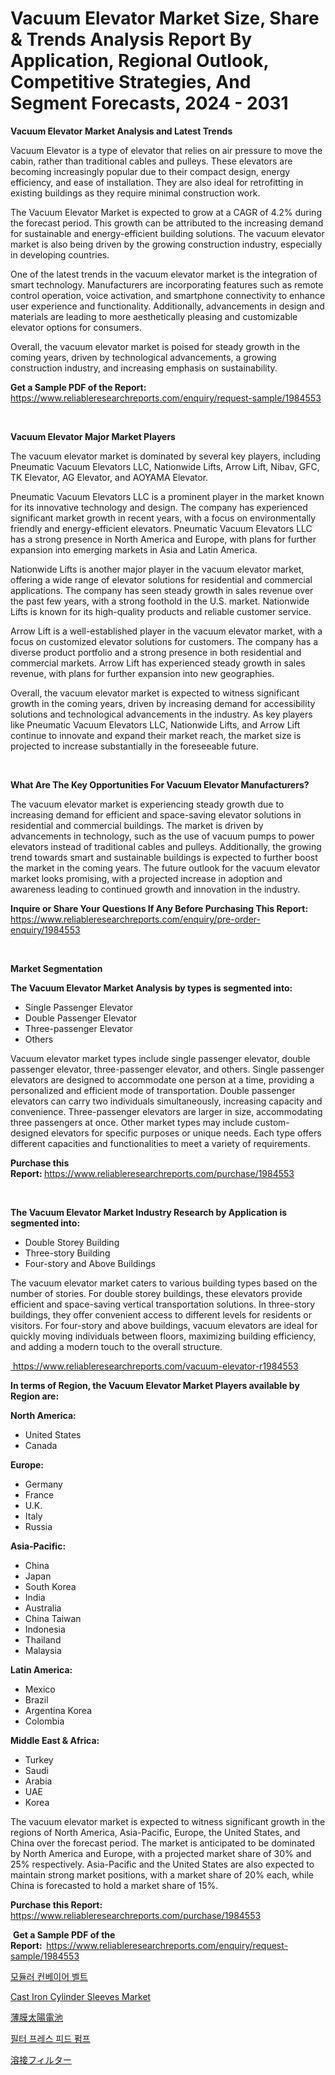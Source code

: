 <p><h1>Vacuum Elevator Market Size, Share & Trends Analysis Report By Application, Regional Outlook, Competitive Strategies, And Segment Forecasts, 2024 - 2031</h1></p><p><strong>Vacuum Elevator Market Analysis and Latest Trends</strong></p>
<p><p>Vacuum Elevator is a type of elevator that relies on air pressure to move the cabin, rather than traditional cables and pulleys. These elevators are becoming increasingly popular due to their compact design, energy efficiency, and ease of installation. They are also ideal for retrofitting in existing buildings as they require minimal construction work.</p><p>The Vacuum Elevator Market is expected to grow at a CAGR of 4.2% during the forecast period. This growth can be attributed to the increasing demand for sustainable and energy-efficient building solutions. The vacuum elevator market is also being driven by the growing construction industry, especially in developing countries.</p><p>One of the latest trends in the vacuum elevator market is the integration of smart technology. Manufacturers are incorporating features such as remote control operation, voice activation, and smartphone connectivity to enhance user experience and functionality. Additionally, advancements in design and materials are leading to more aesthetically pleasing and customizable elevator options for consumers.</p><p>Overall, the vacuum elevator market is poised for steady growth in the coming years, driven by technological advancements, a growing construction industry, and increasing emphasis on sustainability.</p></p>
<p><strong>Get a Sample PDF of the Report:&nbsp;</strong> <a href="https://www.reliableresearchreports.com/enquiry/request-sample/1984553">https://www.reliableresearchreports.com/enquiry/request-sample/1984553</a></p>
<p>&nbsp;</p>
<p><strong>Vacuum Elevator Major Market Players</strong></p>
<p><p>The vacuum elevator market is dominated by several key players, including Pneumatic Vacuum Elevators LLC, Nationwide Lifts, Arrow Lift, Nibav, GFC, TK Elevator, AG Elevator, and AOYAMA Elevator. </p><p>Pneumatic Vacuum Elevators LLC is a prominent player in the market known for its innovative technology and design. The company has experienced significant market growth in recent years, with a focus on environmentally friendly and energy-efficient elevators. Pneumatic Vacuum Elevators LLC has a strong presence in North America and Europe, with plans for further expansion into emerging markets in Asia and Latin America.</p><p>Nationwide Lifts is another major player in the vacuum elevator market, offering a wide range of elevator solutions for residential and commercial applications. The company has seen steady growth in sales revenue over the past few years, with a strong foothold in the U.S. market. Nationwide Lifts is known for its high-quality products and reliable customer service.</p><p>Arrow Lift is a well-established player in the vacuum elevator market, with a focus on customized elevator solutions for customers. The company has a diverse product portfolio and a strong presence in both residential and commercial markets. Arrow Lift has experienced steady growth in sales revenue, with plans for further expansion into new geographies.</p><p>Overall, the vacuum elevator market is expected to witness significant growth in the coming years, driven by increasing demand for accessibility solutions and technological advancements in the industry. As key players like Pneumatic Vacuum Elevators LLC, Nationwide Lifts, and Arrow Lift continue to innovate and expand their market reach, the market size is projected to increase substantially in the foreseeable future.</p></p>
<p>&nbsp;</p>
<p><strong>What Are The Key Opportunities For Vacuum Elevator Manufacturers?</strong></p>
<p><p>The vacuum elevator market is experiencing steady growth due to increasing demand for efficient and space-saving elevator solutions in residential and commercial buildings. The market is driven by advancements in technology, such as the use of vacuum pumps to power elevators instead of traditional cables and pulleys. Additionally, the growing trend towards smart and sustainable buildings is expected to further boost the market in the coming years. The future outlook for the vacuum elevator market looks promising, with a projected increase in adoption and awareness leading to continued growth and innovation in the industry.</p></p>
<p><strong>Inquire or Share Your Questions If Any Before Purchasing This Report:</strong> <a href="https://www.reliableresearchreports.com/enquiry/pre-order-enquiry/1984553">https://www.reliableresearchreports.com/enquiry/pre-order-enquiry/1984553</a></p>
<p>&nbsp;</p>
<p><strong>Market Segmentation</strong></p>
<p><strong>The Vacuum Elevator Market Analysis by types is segmented into:</strong></p>
<p><ul><li>Single Passenger Elevator</li><li>Double Passenger Elevator</li><li>Three-passenger Elevator</li><li>Others</li></ul></p>
<p><p>Vacuum elevator market types include single passenger elevator, double passenger elevator, three-passenger elevator, and others. Single passenger elevators are designed to accommodate one person at a time, providing a personalized and efficient mode of transportation. Double passenger elevators can carry two individuals simultaneously, increasing capacity and convenience. Three-passenger elevators are larger in size, accommodating three passengers at once. Other market types may include custom-designed elevators for specific purposes or unique needs. Each type offers different capacities and functionalities to meet a variety of requirements.</p></p>
<p><strong>Purchase this Report:&nbsp;</strong><a href="https://www.reliableresearchreports.com/purchase/1984553">https://www.reliableresearchreports.com/purchase/1984553</a></p>
<p>&nbsp;</p>
<p><strong>The Vacuum Elevator Market Industry Research by Application is segmented into:</strong></p>
<p><ul><li>Double Storey Building</li><li>Three-story Building</li><li>Four-story and Above Buildings</li></ul></p>
<p><p>The vacuum elevator market caters to various building types based on the number of stories. For double storey buildings, these elevators provide efficient and space-saving vertical transportation solutions. In three-story buildings, they offer convenient access to different levels for residents or visitors. For four-story and above buildings, vacuum elevators are ideal for quickly moving individuals between floors, maximizing building efficiency, and adding a modern touch to the overall structure.</p></p>
<p><a href="https://www.reliableresearchreports.com/vacuum-elevator-r1984553">&nbsp;https://www.reliableresearchreports.com/vacuum-elevator-r1984553</a></p>
<p><strong>In terms of Region, the Vacuum Elevator Market Players available by Region are:</strong></p>
<p>
    <p> <strong> North America: </strong>
        <ul>
            <li>United States</li>
            <li>Canada</li>
        </ul>
        </p> 
    <p> <strong> Europe: </strong>
        <ul>
            <li>Germany</li>
            <li>France</li>
            <li>U.K.</li>
            <li>Italy</li>
            <li>Russia</li>
        </ul>
        </p> 
    <p> <strong> Asia-Pacific: </strong>
        <ul>
            <li>China</li>
            <li>Japan</li>
            <li>South Korea</li>
            <li>India</li>
            <li>Australia</li>
            <li>China Taiwan</li>
            <li>Indonesia</li>
            <li>Thailand</li>
            <li>Malaysia</li>
        </ul>
        </p> 
    <p> <strong> Latin America: </strong>
        <ul>
            <li>Mexico</li>
            <li>Brazil</li>
            <li>Argentina Korea</li>
            <li>Colombia</li>
        </ul>
        </p> 
    <p> <strong> Middle East & Africa: </strong>
        <ul>
            <li>Turkey</li>
            <li>Saudi</li>
            <li>Arabia</li>
            <li>UAE</li>
            <li>Korea</li>
        </ul>
    </p>
    </p>
<p><p>The vacuum elevator market is expected to witness significant growth in the regions of North America, Asia-Pacific, Europe, the United States, and China over the forecast period. The market is anticipated to be dominated by North America and Europe, with a projected market share of 30% and 25% respectively. Asia-Pacific and the United States are also expected to maintain strong market positions, with a market share of 20% each, while China is forecasted to hold a market share of 15%.</p></p>
<p><strong>Purchase this Report: </strong><a href="https://www.reliableresearchreports.com/purchase/1984553">https://www.reliableresearchreports.com/purchase/1984553</a></p>
<p>&nbsp;<strong>Get a Sample PDF of the Report:&nbsp;&nbsp;</strong><a href="https://www.reliableresearchreports.com/enquiry/request-sample/1984553">https://www.reliableresearchreports.com/enquiry/request-sample/1984553</a></p>
<p><strong></strong></p>
<p><p><a href="https://medium.com/@kellyclarkson42/%EB%AA%A8%EB%93%88%ED%98%95-%EC%BB%A8%EB%B2%A0%EC%9D%B4%EC%96%B4-%EB%B2%A8%ED%8A%B8-%EC%8B%9C%EC%9E%A5-%EC%8B%9C%EC%9E%A5-%EC%A0%90%EC%9C%A0%EC%9C%A8-%EC%8B%9C%EC%9E%A5-%EB%8F%99%ED%96%A5-%EB%B0%8F-%EB%AF%B8%EB%9E%98-%EC%84%B1%EC%9E%A5-%ED%83%90%EC%83%89-a50a5950a34c">모듈러 컨베이어 벨트</a></p><p><a href="https://github.com/jerrycopelandthomaswsqd8q/Market-Research-Report-List-2/blob/main/cast-iron-cylinder-sleeves-market.md">Cast Iron Cylinder Sleeves Market</a></p><p><a href="https://github.com/Sophiaard2003/Market-Research-Report-List-1/blob/main/881941534188.md">薄膜太陽電池</a></p><p><a href="https://medium.com/@danieldobroiu20221/%ED%95%84%ED%84%B0-%ED%94%84%EB%A0%88%EC%8A%A4-%ED%94%BC%EB%93%9C-%ED%8E%8C%ED%94%84-%EC%8B%9C%EC%9E%A5-%EC%9C%A0%ED%98%95-%EC%9D%91%EC%9A%A9-%EB%B0%8F-%EC%A7%80%EB%A6%AC%EB%B3%84-%EC%A2%85%ED%95%A9-%ED%8F%89%EA%B0%80-7cfb4f1a66b2">필터 프레스 피드 펌프</a></p><p><a href="https://medium.com/@jordanilliamson678678/%E6%BA%B6%E6%8E%A5%E3%83%95%E3%82%A3%E3%83%AB%E3%82%BF%E3%83%BC%E5%B8%82%E5%A0%B4%E3%81%AE%E5%88%86%E6%9E%90%E3%81%A82024%E5%B9%B4%E3%81%8B%E3%82%892031%E5%B9%B4%E3%81%BE%E3%81%A7%E3%81%AE%E6%9C%9F%E9%96%93%E3%81%AE%E3%82%B5%E3%82%A4%E3%82%BA%E4%BA%88%E6%B8%AC-e946b3823529">溶接フィルター</a></p></p>